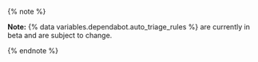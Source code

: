{% note %}

**Note:** {% data variables.dependabot.auto_triage_rules %} are currently in beta and are subject to change.

{% endnote %}
